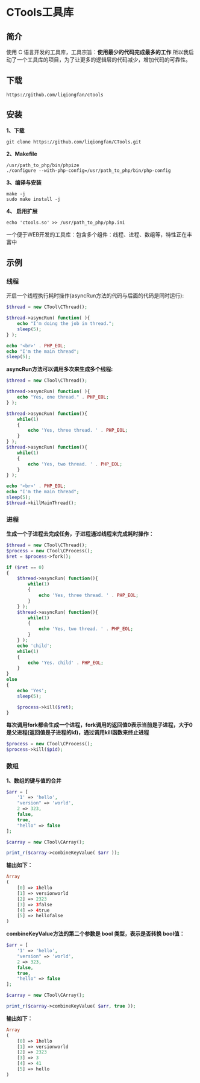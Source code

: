 # CTools工具库

## 简介 ##

使用 C 语言开发的工具库，工具宗旨：**使用最少的代码完成最多的工作**
所以我启动了一个工具库的项目，为了让更多的逻辑层的代码减少，增加代码的可靠性。

## 下载 ##

	https://github.com/liqiongfan/ctools
	
## 安装 ##

**1、下载**

	git clone https://github.com/liqiongfan/CTools.git

**2、Makefile**
	
	/usr/path_to_php/bin/phpize
	./configure --with-php-config=/usr/path_to_php/bin/php-config
	
**3、编译与安装**

	make -j
	sudo make install -j

**4、 启用扩展**

	echo 'ctools.so' >> /usr/path_to_php/php.ini
	

一个便于WEB开发的工具库：包含多个组件：线程、进程、数组等，特性正在丰富中

## 示例 ##

### 线程 ###

开启一个线程执行耗时操作(asyncRun方法的代码与后面的代码是同时运行):

```php
$thread = new CTool\CThread();

$thread->asyncRun( function( ){
    echo "I'm doing the job in thread.";
    sleep(5);
} );

echo '<br>' . PHP_EOL;
echo "I'm the main thread";
sleep(5);
```

**asyncRun方法可以调用多次来生成多个线程:**

```php
$thread = new CTool\CThread();

$thread->asyncRun( function( ){
    echo "Yes, one thread." . PHP_EOL;
} );

$thread->asyncRun( function(){
    while(1)
    {
        echo 'Yes, three thread. ' . PHP_EOL;
    }
} );
$thread->asyncRun( function(){
    while(1)
    {
        echo 'Yes, two thread. ' . PHP_EOL;
    } 
} );

echo '<br>' . PHP_EOL;
echo "I'm the main thread";
sleep(5);
$thread->killMainThread();
```

### 进程 ###

**生成一个子进程去完成任务，子进程通过线程来完成耗时操作：**

```php
$thread = new CTool\CThread();
$process = new CTool\CProcess();
$ret = $process->fork();

if ($ret == 0)
{
    $thread->asyncRun( function(){
        while(1)
        {
            echo 'Yes, three thread. ' . PHP_EOL;
        }
    } );
    $thread->asyncRun( function(){
        while(1)
        {
            echo 'Yes, two thread. ' . PHP_EOL;
        } 
    } );
    echo 'child';
    while(1)
    {
        echo 'Yes. child' . PHP_EOL;
    }
}
else
{
    echo 'Yes';
    sleep(5);

    $process->kill($ret);
}
```

**每次调用fork都会生成一个进程，fork调用的返回值0表示当前是子进程，大于0是父进程(返回值是子进程的id)，通过调用kill函数来终止进程**

```php
$process = new CTool\CProcess();
$process->kill($pid);
```

### 数组 ###

**1、数组的键与值的合并**

```php
$arr = [
    '1' => 'hello', 
    "version" => 'world', 
    2 => 323, 
    false,
    true,
    "hello" => false
];

$carray = new CTool\CArray();

print_r($carray->combineKeyValue( $arr ));
```

**输出如下：**
```php
Array
(
    [0] => 1hello
    [1] => versionworld
    [2] => 2323
    [3] => 3false
    [4] => 4true
    [5] => hellofalse
)
```

**combineKeyValue方法的第二个参数是 bool 类型，表示是否转换 bool值：**

```php
$arr = [
    '1' => 'hello', 
    "version" => 'world', 
    2 => 323, 
    false,
    true,
    "hello" => false
];

$carray = new CTool\CArray();

print_r($carray->combineKeyValue( $arr, true ));
```

**输出如下：**

```php
Array
(
    [0] => 1hello
    [1] => versionworld
    [2] => 2323
    [3] => 3
    [4] => 41
    [5] => hello
)

```